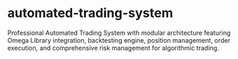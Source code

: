 # automated-trading-system
Professional Automated Trading System with modular architecture featuring Omega Library integration, backtesting engine, position management, order execution, and comprehensive risk management for algorithmic trading.
